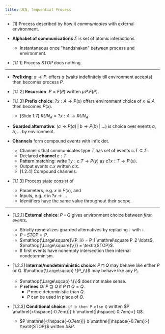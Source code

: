 ```yaml
---
title: UCS, Sequential Process
---
```


* [1] Process described by how it *communicates* with external environment.

* **Alphabet of communications** $\Sigma$ is set of atomic interactions.
	* Instantaneous once "handshaken" between process and environment.

* [1.1.1] Process $\textit{STOP}$ does nothing.

---

* **Prefixing**: $a \to P$: offers $a$ (waits indefinitely till environment
  accepts) then becomes process $P$.

* [1.1.2] **Recursion**: $P = F(P)$ written $\mu\,P.F(P)$.

* [1.1.3] **Prefix choice**: $?x:A \to P(x)$ offers environment choice of
  $x \in A$ then becomes $P(x)$.
	* [Slide 1.7] $\textit{RUN}_A ={} ?x:A \to \textit{RUN}_A$

* **Guarded alternative**: $(a \to P(a) \;|\; b \to P(b) \;|\; \ldots)$ is
  choice over events $a, b, \ldots$ by environment.

* **Channels** form compound events with infix dot.
	* Channel $c$ that communicates type $T$ has set of events
	  $c.T \subseteq \Sigma$.
	* Declared $\textbf{channel } c:T$.
	* Pattern matching: write $?y : c.T \to P(y)$ as $c?x:T \to P'(x)$.
	* Output events $c.x$ written $c!x$.
	* [1.2.4] Compound channels.

* [1.1.3] Process state consist of
	* Parameters, e.g. $x$ in $P(x)$, and
	* Inputs, e.g. $x$ in $?x \to \ldots$
	* Identifiers have the same value throughout their scope.

---

* [1.2.1] **External choice**: $P \mathrel\square Q$ gives environment choice
  between *first events*.
	* Strictly generalizes guarded alternatives by replacing $\mid$ with
	  $\mathrel\square$.
	* $P \mathrel\square \textit{STOP} = P$.
	* $\mathop{\Large\square}\{P_i\} = P_1 \mathrel\square P_2 \ldots$,
	  $\mathop{\Large\square}\{\} = \textit{STOP}$.
	* If first events have nonempty intersection then internal nondeterminism.

* [1.2.2] **Internal/nondeterministic choice**: $P \sqcap Q$ may behave like
  either $P$ or $Q$. $\mathop{\Large\sqcap} \{P_i\}$ may behave like any $P_i$.
	* $\mathop{\Large\sqcap} \{\}$ does not make sense.
	* $P$ **refines** $Q$: $P \sqsupseteq Q$ if $P \sqcap Q = Q$.
		* $P$ more deterministic than $Q$.
		* $P$ can be used in place of $Q$.

* [1.2.3] **Conditional choice**: `if b then P else Q` written
  $P \mathrel{<\hspace{-0.7em}|} b \mathrel{|\hspace{-0.7em}>} Q$.
	* $P \mathrel{<\hspace{-0.7em}|} b \mathrel{|\hspace{-0.7em}>}
	  \textit{STOP}$ written $b\&P$.
